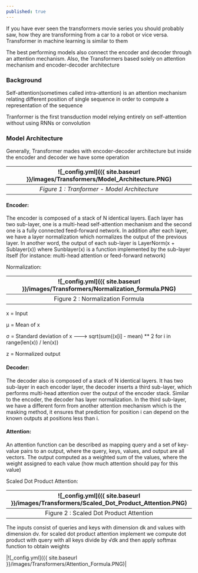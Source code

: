 ```yaml
---
published: true
---
```

If you have ever seen the transformers movie series you should probably saw, how they are transforming from a car to a robot or vice versa. Transformer in machine learning is similar to them

The best performing models also connect the encoder and decoder through an attention mechanism. 
Also,  the Transformers based solely on attention mechanism and encoder-decoder architecture

### **Background**

Self-attention(sometimes called intra-attention) is an attention mechanism relating different position of single sequence in order to compute a representation of the sequence

Tranformer is the first transduction model relying entirely on self-attention without using RNNs or 
convolution 

### Model Architecture
Generally, Transformer mades with encoder-decoder architecture but inside the encoder and decoder we have
some operation


|![_config.yml]({{ site.baseurl }}/images/Transformers/Model_Architecture.PNG)|
|:--:| 
| *Figure 1 : Tranformer - Model Architecture* |


#### **Encoder**:
The encoder is composed of a stack of N identical layers. Each layer has two sub-layer, 
one is a multi-head self-attention mechanism and the second one is a fully connected feed-forward network.
In addition after each layer, we have a layer normalization which normalizes the output of the previous layer.
In another word, the output of each sub-layer is LayerNorm(x + Sublayer(x)) where Sunblayer(x) is a function implemented by the sub-layer itself (for instance: multi-head attention or feed-forward network)

Normalization:

|![_config.yml]({{ site.baseurl }}/images/Transformers/Normalization_formula.PNG)|
|:--:| 
| Figure 2 : Normalization Formula|

x = Input

μ = Mean of x

σ = Standard deviation of x ---> sqrt(sum((x[i] - mean) ** 2 for i in range(len(x)) / len(x))

z = Normalized output

#### **Decoder**: 
The decoder also is composed of a stack of N identical layers. It has two sub-layer in each encoder layer, the decoder inserts a third sub-layer, which performs multi-head attention over the output of the encoder stack. Similar to the encoder, the decoder has layer normalization.
In the third sub-layer, we have a different form from another attention mechanism which is the masking method, it ensures that prediction for position i can depend on the known outputs at positions less than i.

#### **Attention**:
An attention function can be described as mapping query and a set of key-value pairs to an output,
where the query, keys, values, and output are all vectors.
The output computed as a weighted sum of the values, where the weight assigned to each value (how much attention should pay for this value)

Scaled Dot Product Attention:

|![_config.yml]({{ site.baseurl }}/images/Transformers/Scaled_Dot_Product_Attention.PNG)|
|:--:| 
| Figure 2 : Scaled Dot Product Attention|


The inputs consist of queries and keys with dimension dk and values with dimension dv.
for scaled dot product attention implement we compute dot product with query with all keys divide by
√dk and then apply softmax function to obtain weights 

|![_config.yml]({{ site.baseurl }}/images/Transformers/Attention_Formula.PNG)|


























